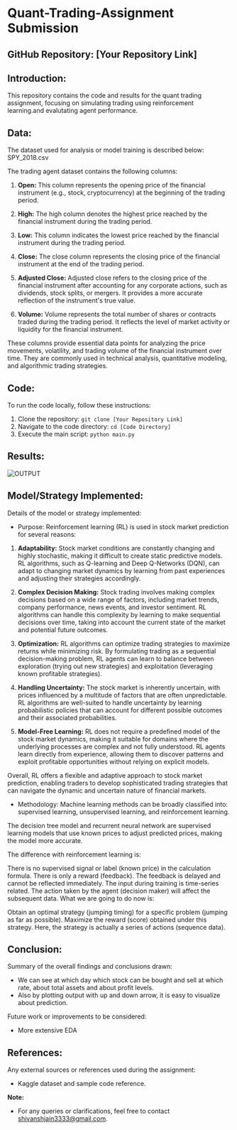 # Quant-Trading-Assignment Submission

## GitHub Repository: [Your Repository Link]

## Introduction:
This repository contains the code and results for the quant trading assignment, focusing on simulating trading using reinforcement learning.and evalutating agent performance.

## Data:
The dataset used for analysis or model training is described below: SPY_2018.csv

The trading agent dataset contains the following columns:

1. **Open:** This column represents the opening price of the financial instrument (e.g., stock, cryptocurrency) at the beginning of the trading period.

2. **High:** The high column denotes the highest price reached by the financial instrument during the trading period.

3. **Low:** This column indicates the lowest price reached by the financial instrument during the trading period.

4. **Close:** The close column represents the closing price of the financial instrument at the end of the trading period.

5. **Adjusted Close:** Adjusted close refers to the closing price of the financial instrument after accounting for any corporate actions, such as dividends, stock splits, or mergers. It provides a more accurate reflection of the instrument's true value.

6. **Volume:** Volume represents the total number of shares or contracts traded during the trading period. It reflects the level of market activity or liquidity for the financial instrument.

These columns provide essential data points for analyzing the price movements, volatility, and trading volume of the financial instrument over time. They are commonly used in technical analysis, quantitative modeling, and algorithmic trading strategies.

## Code:

To run the code locally, follow these instructions:

1. Clone the repository: `git clone [Your Repository Link]`
2. Navigate to the code directory: `cd [Code Directory]`
3. Execute the main script: `python main.py`

## Results:
![OUTPUT]([output_trading.png](https://github.com/MrResilient/Quant-Trading-Assignment/blob/main/output_trading.png))





## Model/Strategy Implemented:
Details of the model or strategy implemented:

- Purpose: Reinforcement learning (RL) is used in stock market prediction for several reasons:

1. **Adaptability:** Stock market conditions are constantly changing and highly stochastic, making it difficult to create static predictive models. RL algorithms, such as Q-learning and Deep Q-Networks (DQN), can adapt to changing market dynamics by learning from past experiences and adjusting their strategies accordingly.

2. **Complex Decision Making:** Stock trading involves making complex decisions based on a wide range of factors, including market trends, company performance, news events, and investor sentiment. RL algorithms can handle this complexity by learning to make sequential decisions over time, taking into account the current state of the market and potential future outcomes.

3. **Optimization:** RL algorithms can optimize trading strategies to maximize returns while minimizing risk. By formulating trading as a sequential decision-making problem, RL agents can learn to balance between exploration (trying out new strategies) and exploitation (leveraging known profitable strategies).

4. **Handling Uncertainty:** The stock market is inherently uncertain, with prices influenced by a multitude of factors that are often unpredictable. RL algorithms are well-suited to handle uncertainty by learning probabilistic policies that can account for different possible outcomes and their associated probabilities.

5. **Model-Free Learning:** RL does not require a predefined model of the stock market dynamics, making it suitable for domains where the underlying processes are complex and not fully understood. RL agents learn directly from experience, allowing them to discover patterns and exploit profitable opportunities without relying on explicit models.

Overall, RL offers a flexible and adaptive approach to stock market prediction, enabling traders to develop sophisticated trading strategies that can navigate the dynamic and uncertain nature of financial markets.
- Methodology: Machine learning methods can be broadly classified into: supervised learning, unsupervised learning, and reinforcement learning.

The decision tree model and recurrent neural network are supervised learning models that use known prices to adjust predicted prices, making the model more accurate.

The difference with reinforcement learning is:

There is no supervised signal or label (known price) in the calculation formula. There is only a reward (feedback).
The feedback is delayed and cannot be reflected immediately.
The input during training is time-series related.
The action taken by the agent (decision maker) will affect the subsequent data.
What we are going to do now is:

Obtain an optimal strategy (jumping timing) for a specific problem (jumping as far as possible).
Maximize the reward (score) obtained under this strategy.
Here, the strategy is actually a series of actions (sequence data).

## Conclusion:
Summary of the overall findings and conclusions drawn:

- We can see at which day which stock can be bought and sell at which rate, about total assets and about profit levels.
- Also by plotting output with up and down arrow, it is easy to visualize about prediction.


Future work or improvements to be considered:

- More extensive EDA

## References:
Any external sources or references used during the assignment:

- Kaggle dataset and sample code reference.


**Note:** 
- For any queries or clarifications, feel free to contact shivanshjain3333@gmail.com.
